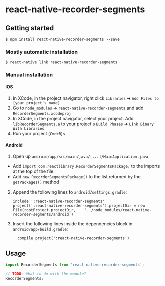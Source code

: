 # react-native-recorder-segments

## Getting started

`$ npm install react-native-recorder-segments --save`

### Mostly automatic installation

`$ react-native link react-native-recorder-segments`

### Manual installation


#### iOS

1. In XCode, in the project navigator, right click `Libraries` ➜ `Add Files to [your project's name]`
2. Go to `node_modules` ➜ `react-native-recorder-segments` and add `RecorderSegments.xcodeproj`
3. In XCode, in the project navigator, select your project. Add `libRecorderSegments.a` to your project's `Build Phases` ➜ `Link Binary With Libraries`
4. Run your project (`Cmd+R`)<

#### Android

1. Open up `android/app/src/main/java/[...]/MainApplication.java`
  - Add `import com.reactlibrary.RecorderSegmentsPackage;` to the imports at the top of the file
  - Add `new RecorderSegmentsPackage()` to the list returned by the `getPackages()` method
2. Append the following lines to `android/settings.gradle`:
  	```
  	include ':react-native-recorder-segments'
  	project(':react-native-recorder-segments').projectDir = new File(rootProject.projectDir, 	'../node_modules/react-native-recorder-segments/android')
  	```
3. Insert the following lines inside the dependencies block in `android/app/build.gradle`:
  	```
      compile project(':react-native-recorder-segments')
  	```


## Usage
```javascript
import RecorderSegments from 'react-native-recorder-segments';

// TODO: What to do with the module?
RecorderSegments;
```
